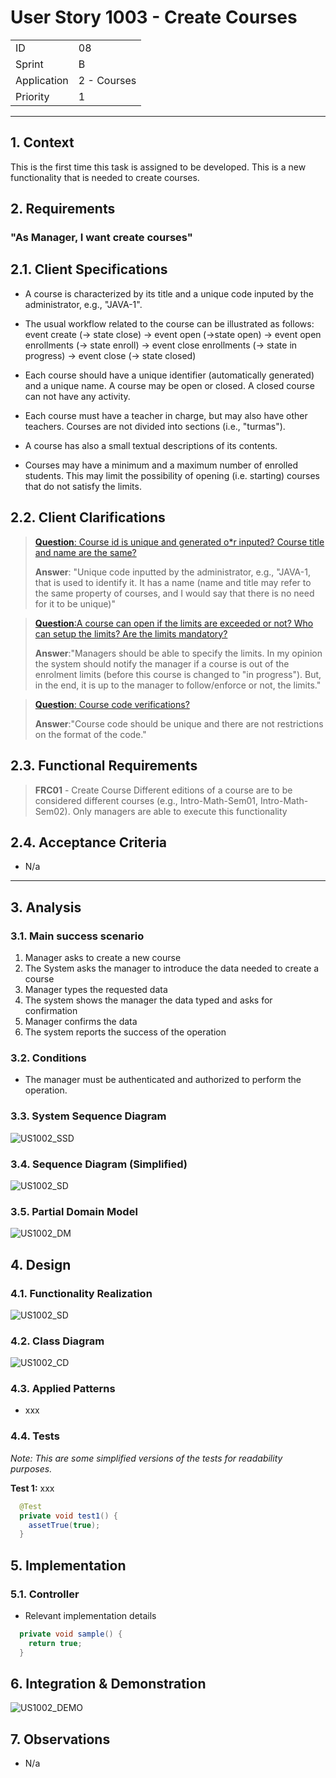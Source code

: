 # User Story 1003 - Create Courses

|             |             |
| ----------- | ----------- |
| ID          | 08          |
| Sprint      | B           |
| Application | 2 - Courses |
| Priority    | 1           |

---

## 1. Context

This is the first time this task is assigned to be developed. This is a new functionality that is needed to create courses.

## 2. Requirements

### "As Manager, I want create courses"

## 2.1. Client Specifications

- A course is characterized by its title and a unique code inputed by the administrator, e.g.,
  "JAVA-1".

- The usual workflow related to the course can be illustrated as follows:
  event create (-> state close) -> event open (->state open) -> event open enrollments (-> state enroll) -> event close enrollments (-> state in progress) -> event close (-> state closed)

- Each course should have a unique identifier (automatically generated) and a unique name. A course may be open or closed. A closed course can not have any activity.

- Each course must have a teacher in charge, but may also have other teachers. Courses are not divided into sections (i.e., "turmas").

- A course has also a small textual descriptions of its contents.

- Courses may have a minimum and a maximum number of enrolled students. This may limit the possibility of opening (i.e. starting) courses that do not satisfy the limits.

## 2.2. Client Clarifications

> [**Question**: Course id is unique and generated o\*r inputed? Course title and name are the same?](https://moodle.isep.ipp.pt/mod/forum/discuss.php?d=21835)
>
> **Answer**: "Unique code inputted by the administrator, e.g., "JAVA-1, that is used to identify it. It has a name (name and title may refer to the same property of courses, and I would say that there is no need for it to be unique)"

> [**Question**:A course can open if the limits are exceeded or not? Who can setup the limits? Are the limits mandatory?](https://moodle.isep.ipp.pt/mod/forum/discuss.php?d=21913)
>
> **Answer**:"Managers should be able to specify the limits. In my opinion the system should notify the manager if a course is out of the enrolment limits (before this course is changed to "in progress"). But, in the end, it is up to the manager to follow/enforce or not, the limits."

> [**Question**: Course code verifications?](https://moodle.isep.ipp.pt/mod/forum/discuss.php?d=21971)
>
> **Answer**:"Course code should be unique and there are not restrictions on the format of the code."

## 2.3. Functional Requirements

> **FRC01** - Create Course Different editions of a course are to be considered different courses (e.g., Intro-Math-Sem01, Intro-Math-Sem02). Only managers are able to execute this functionality

## 2.4. Acceptance Criteria

- N/a

---

## 3. Analysis

### 3.1. Main success scenario

1. Manager asks to create a new course
2. The System asks the manager to introduce the data needed to create a course
3. Manager types the requested data
4. The system shows the manager the data typed and asks for confirmation
5. Manager confirms the data
6. The system reports the success of the operation

### 3.2. Conditions

- The manager must be authenticated and authorized to perform the operation.

### 3.3. System Sequence Diagram

![US1002_SSD](out/US1002_SSD.svg)

### 3.4. Sequence Diagram (Simplified)

![US1002_SD](out/US1002_SD.svg)

### 3.5. Partial Domain Model

![US1002_DM](out/US1002_DM.svg)

## 4. Design

### 4.1. Functionality Realization

![US1002_SD](out/US1002_SD.svg)

### 4.2. Class Diagram

![US1002_CD](out/US1002_CD.svg)

### 4.3. Applied Patterns

- xxx

### 4.4. Tests

_Note: This are some simplified versions of the tests for readability purposes._

**Test 1:** xxx

```java
  @Test
  private void test1() {
    assetTrue(true);
  }
```

## 5. Implementation

### 5.1. Controller

- Relevant implementation details

```java
  private void sample() {
    return true;
  }
```

## 6. Integration & Demonstration

![US1002_DEMO](US1002_DEMO.png)

## 7. Observations

- N/a
